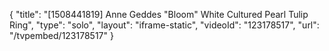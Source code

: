 {
    "title": "[1508441819] Anne Geddes \"Bloom\" White Cultured Pearl  Tulip Ring",
    "type": "solo",
    "layout": "iframe-static",
    "videoId": "123178517",
    "url": "\/tvpembed\/123178517"
}